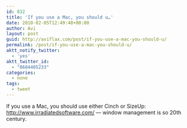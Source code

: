 ```yaml
---
id: 832
title: 'If you use a Mac, you should u…'
date: 2010-02-05T12:49:48+00:00
author: Avi
layout: post
guid: http://aviflax.com/post/if-you-use-a-mac-you-should-u/
permalink: /post/if-you-use-a-mac-you-should-u/
aktt_notify_twitter:
  - 'yes'
aktt_twitter_id:
  - "8684405233"
categories:
  - none
tags:
  - tweet
---
```

If you use a Mac, you should use either Cinch or SizeUp: <a href="http://www.irradiatedsoftware.com/" rel="nofollow">http://www.irradiatedsoftware.com/</a> — window management is so 20th century.